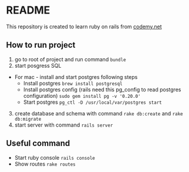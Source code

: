# README

This repository is created to learn ruby on rails from [codemy.net](https://www.codemy.net/channels/rails-foundation)

## How to run project

1. go to root of project and run command ```bundle```
2. start posgress SQL
* For mac - install and start postgres following steps
  * Install postgres ```brew install postgresql```
  * Install postgres config (rails need this pg_config to read postgres configuration) ```sudo gem install pg -v '0.20.0'```
  * Start postgres ```pg_ctl -D /usr/local/var/postgres start```

3. create database and schema with command ```rake db:create``` and ```rake db:migrate```
4. start server with command ```rails server```

## Useful command
* Start ruby console ```rails console```
* Show routes ```rake routes```
